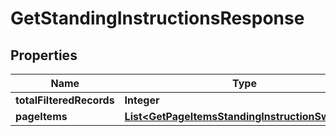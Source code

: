 # GetStandingInstructionsResponse

## Properties
Name | Type | Description | Notes
------------ | ------------- | ------------- | -------------
**totalFilteredRecords** | **Integer** |  |  [optional]
**pageItems** | [**List&lt;GetPageItemsStandingInstructionSwagger&gt;**](GetPageItemsStandingInstructionSwagger.md) |  |  [optional]
